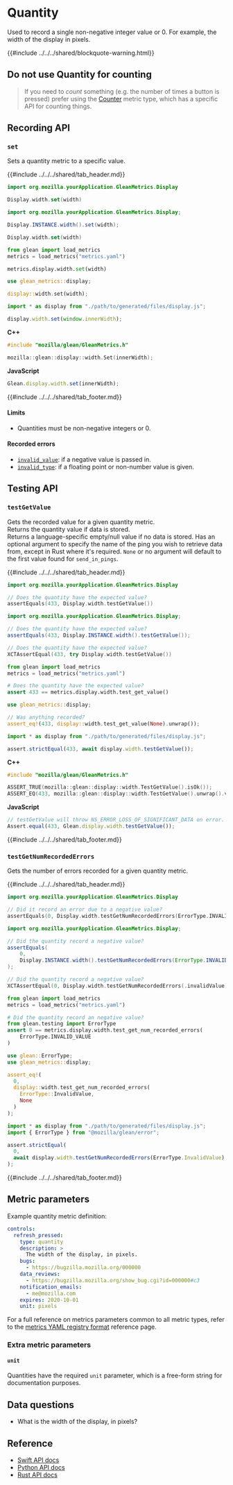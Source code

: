 # Quantity

Used to record a single non-negative integer value or 0.
For example, the width of the display in pixels.

{{#include ../../../shared/blockquote-warning.html}}

## Do not use Quantity for counting

> If you need to _count_ something (e.g. the number of times a button is pressed)
> prefer using the [Counter](./counter.md) metric type, which has a specific API for counting things.

## Recording API

### `set`

Sets a quantity metric to a specific value.

{{#include ../../../shared/tab_header.md}}

<div data-lang="Kotlin" class="tab">

```Kotlin
import org.mozilla.yourApplication.GleanMetrics.Display

Display.width.set(width)
```
</div>

<div data-lang="Java" class="tab">

```Java
import org.mozilla.yourApplication.GleanMetrics.Display;

Display.INSTANCE.width().set(width);
```
</div>

<div data-lang="Swift" class="tab">

```Swift
Display.width.set(width)
```
</div>

<div data-lang="Python" class="tab">

```Python
from glean import load_metrics
metrics = load_metrics("metrics.yaml")

metrics.display.width.set(width)
```
</div>

<div data-lang="Rust" class="tab">

```Rust
use glean_metrics::display;

display::width.set(width);
```
</div>

<div data-lang="JavaScript" class="tab">

```js
import * as display from "./path/to/generated/files/display.js";

display.width.set(window.innerWidth);
```
</div>

<div data-lang="Firefox Desktop" class="tab">

**C++**

```cpp
#include "mozilla/glean/GleanMetrics.h"

mozilla::glean::display::width.Set(innerWidth);
```

**JavaScript**

```js
Glean.display.width.set(innerWidth);
```
</div>

{{#include ../../../shared/tab_footer.md}}

#### Limits

* Quantities must be non-negative integers or 0.

#### Recorded errors

* [`invalid_value`](../../user/metrics/error-reporting.md): if a negative value is passed in.
* [`invalid_type`](../../user/metrics/error-reporting.md): if a floating point or non-number value is given.

## Testing API

### `testGetValue`

Gets the recorded value for a given quantity metric.  
Returns the quantity value if data is stored.  
Returns a language-specific empty/null value if no data is stored.
Has an optional argument to specify the name of the ping you wish to retrieve data from, except
in Rust where it's required. `None` or no argument will default to the first value found for `send_in_pings`.

{{#include ../../../shared/tab_header.md}}

<div data-lang="Kotlin" class="tab">

```Kotlin
import org.mozilla.yourApplication.GleanMetrics.Display

// Does the quantity have the expected value?
assertEquals(433, Display.width.testGetValue())
```
</div>

<div data-lang="Java" class="tab">

```Java
import org.mozilla.yourApplication.GleanMetrics.Display;

// Does the quantity have the expected value?
assertEquals(433, Display.INSTANCE.width().testGetValue());
```
</div>

<div data-lang="Swift" class="tab">

```Swift
// Does the quantity have the expected value?
XCTAssertEqual(433, try Display.width.testGetValue())
```

</div>

<div data-lang="Python" class="tab">

```Python
from glean import load_metrics
metrics = load_metrics("metrics.yaml")

# Does the quantity have the expected value?
assert 433 == metrics.display.width.test_get_value()
```
</div>

<div data-lang="Rust" class="tab">

```Rust
use glean_metrics::display;

// Was anything recorded?
assert_eq!(433, display::width.test_get_value(None).unwrap());
```
</div>

<div data-lang="JavaScript" class="tab">

```js
import * as display from "./path/to/generated/files/display.js";

assert.strictEqual(433, await display.width.testGetValue());
```

</div>

<div data-lang="Firefox Desktop" class="tab">

**C++**

```cpp
#include "mozilla/glean/GleanMetrics.h"

ASSERT_TRUE(mozilla::glean::display::width.TestGetValue().isOk());
ASSERT_EQ(433, mozilla::glean::display::width.TestGetValue().unwrap().value());
```

**JavaScript**

```js
// testGetValue will throw NS_ERROR_LOSS_OF_SIGNIFICANT_DATA on error.
Assert.equal(433, Glean.display.width.testGetValue());
```
</div>

{{#include ../../../shared/tab_footer.md}}

### `testGetNumRecordedErrors`

Gets the number of errors recorded for a given quantity metric.

{{#include ../../../shared/tab_header.md}}

<div data-lang="Kotlin" class="tab">

```Kotlin
import org.mozilla.yourApplication.GleanMetrics.Display

// Did it record an error due to a negative value?
assertEquals(0, Display.width.testGetNumRecordedErrors(ErrorType.INVALID_VALUE))
```
</div>

<div data-lang="Java" class="tab">

```Java
import org.mozilla.yourApplication.GleanMetrics.Display;

// Did the quantity record a negative value?
assertEquals(
    0,
    Display.INSTANCE.width().testGetNumRecordedErrors(ErrorType.INVALID_VALUE)
);
```
</div>

<div data-lang="Swift" class="tab">

```Swift
// Did the quantity record a negative value?
XCTAssertEqual(0, Display.width.testGetNumRecordedErrors(.invalidValue))
```

</div>

<div data-lang="Python" class="tab">

```Python
from glean import load_metrics
metrics = load_metrics("metrics.yaml")

# Did the quantity record an negative value?
from glean.testing import ErrorType
assert 0 == metrics.display.width.test_get_num_recorded_errors(
    ErrorType.INVALID_VALUE
)
```
</div>

<div data-lang="Rust" class="tab">

```Rust
use glean::ErrorType;
use glean_metrics::display;

assert_eq!(
  0,
  display::width.test_get_num_recorded_errors(
    ErrorType::InvalidValue,
    None
  )
);
```
</div>

<div data-lang="JavaScript" class="tab">

```js
import * as display from "./path/to/generated/files/display.js";
import { ErrorType } from "@mozilla/glean/error";

assert.strictEqual(
  0,
  await display.width.testGetNumRecordedErrors(ErrorType.InvalidValue)
);
```

</div>

<div data-lang="Firefox Desktop" class="tab" data-info="Firefox Desktop uses testGetValue to communicate errors"></div>

{{#include ../../../shared/tab_footer.md}}

## Metric parameters

Example quantity metric definition:

```yaml
controls:
  refresh_pressed:
    type: quantity
    description: >
      The width of the display, in pixels.
    bugs:
      - https://bugzilla.mozilla.org/000000
    data_reviews:
      - https://bugzilla.mozilla.org/show_bug.cgi?id=000000#c3
    notification_emails:
      - me@mozilla.com
    expires: 2020-10-01
    unit: pixels
```

For a full reference on metrics parameters common to all metric types,
refer to the [metrics YAML registry format](../yaml/metrics.md) reference page.

### Extra metric parameters

#### `unit`

Quantities have the required `unit` parameter, which is a free-form string for documentation purposes.

## Data questions

* What is the width of the display, in pixels?

## Reference

* [Swift API docs](../../../swift/Classes/QuantityMetricType.html)
* [Python API docs](../../../python/glean/metrics/index.html#glean.metrics.QuantityMetric)
* [Rust API docs](../../../docs/glean/private/quantity/struct.QuantityMetric.html)
